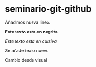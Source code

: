 # seminario-git-github
Añadimos nueva linea.

**Este texto esta en negrita**

*Este texto esta en cursiva*

Se añade texto nuevo

Cambio desde visual 